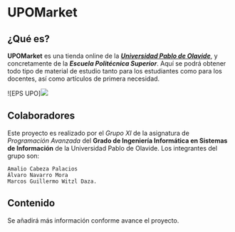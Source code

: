 # UPOMarket

## ¿Qué es?

**UPOMarket** es una tienda online de la [***Universidad Pablo de Olavide***](https://www.upo.es/portal/impe/web/portada/index.html), y concretamente de la ***Escuela Politécnica Superior***. Aquí se podrá obtener todo tipo de material de estudio tanto para los estudiantes como para los docentes, así como artículos de primera necesidad.

![EPS UPO]<img src="https://pbs.twimg.com/profile_images/1204413078856597504/K7kGRHuM_400x400.jpg"/>
## Colaboradores

Este proyecto es realizado por el *Grupo XI* de la asignatura de *Programación Avanzada* del **Grado de Ingeniería Informática en Sistemas de Información** de la Universidad Pablo de Olavide.
Los integrantes del grupo son:

    Amalio Cabeza Palacios
    Álvaro Navarro Mora
    Marcos Guillermo Witzl Daza.

## Contenido

Se añadirá más información conforme avance el proyecto.
